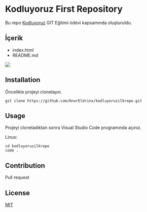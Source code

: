 # Kodluyoruz First Repository

Bu repo [Kodluyoruz](https://www.kodluyoruz.org/) GIT Eğitimi ödevi kapsamında oluşturuldu.

## İçerik
- index.html
- README.md

![](https://i.ibb.co/9Y8c0Bf/rpo.jpg)

## Installation
Öncelikle projeyi clonelayın.
```
git clone https://github.com/OnurEldrinx/kodluyoruzilkrepo.git

```
## Usage
Projeyi cloneladıktan sonra Visual Studio Code programında açınız.

Linux:

```
cd kodluyoruzilkrepo
code .

```

## Contribution
Pull request

## License
[MIT](https://choosealicense.com/licenses/mit/)
